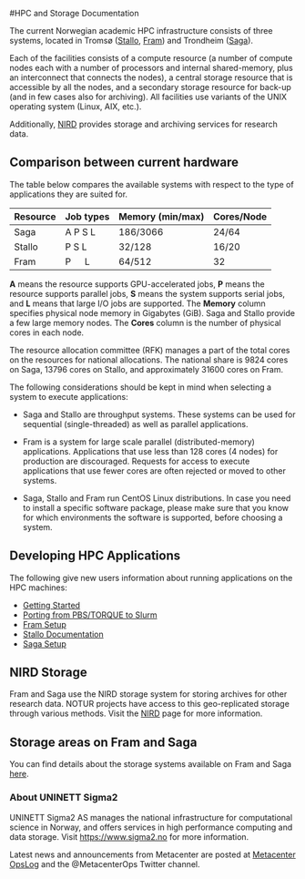 #HPC and Storage Documentation

The current Norwegian academic HPC infrastructure consists of three systems, located in Tromsø ([Stallo](http://hpc-uit.readthedocs.io/en/latest/help/faq.html), [Fram](quick/fram.md)) and Trondheim ([Saga](quick/saga.md)).

Each of the facilities consists of a compute resource (a number of compute nodes each with a number of processors and internal shared-memory, plus an interconnect that connects the nodes), a central storage resource that is accessible by all the nodes, and a secondary storage resource for back-up (and in few cases also for archiving). All facilities use variants of the UNIX operating system (Linux, AIX, etc.).

Additionally, [NIRD](storage/nird.md) provides storage and archiving services for research data.

## Comparison between current hardware

The table below compares the available systems with respect to the type of applications they are suited for.

|Resource |	Job types |	Memory (min/max) |	Cores/Node |
| :------------- | :------------- | :------------- | :------------- |
| Saga |    A   P   S   L | 186/3066 |  24/64 |
| Stallo |	P   S   L |	32/128 |	16/20 |
| Fram |	P&ensp;&ensp;&ensp;L |	64/512 |	32 |

**A** means the resource supports GPU-accelerated jobs, **P** means the resource supports parallel jobs, **S** means the system supports serial jobs, and **L** means that large I/O jobs are supported.
The **Memory** column specifies physical node memory in Gigabytes (GiB). Saga and Stallo provide a few large memory nodes.
The **Cores** column is the number of physical cores in each node.

The resource allocation committee (RFK) manages a part of the total cores on the resources for national allocations. The national share is 9824 cores on Saga, 13796 cores on Stallo, and approximately 31600 cores on Fram.

The following considerations should be kept in mind when selecting a system to execute applications:

* Saga and Stallo are throughput systems. These systems can be used for sequential (single-threaded) as well as parallel applications.

* Fram is a system for large scale parallel (distributed-memory) applications. Applications that use less than 128 cores (4 nodes) for production are discouraged. Requests for access to execute applications that use fewer cores are often rejected or moved to other systems.

* Saga, Stallo and Fram run CentOS Linux distributions. In case you need to install a specific software package, please make sure that you know for which environments the software is supported, before choosing a system.


## Developing HPC Applications

The following give new users information about running applications on the HPC machines:

* [Getting Started](quick/gettingstarted.md)
* [Porting from PBS/TORQUE to Slurm](jobs/porting.md)
* [Fram Setup](quick/fram.md)
* [Stallo Documentation](https://hpc-uit.readthedocs.io)
* [Saga Setup](quick/saga.md)


## NIRD Storage

Fram and Saga use the NIRD storage system for storing archives for other research data. NOTUR projects have access
to this geo-replicated storage through various methods. Visit the [NIRD](storage/nird.md) page for more information.

## Storage areas on Fram and Saga

You can find details about the storage systems available on Fram and Saga
[here](storage/clusters.md).

### About UNINETT Sigma2

UNINETT Sigma2 AS manages the national infrastructure for computational science in Norway, and offers services in high performance computing and data storage.
Visit https://www.sigma2.no for more information.

Latest news and announcements from Metacenter are posted at <a href="https://opslog.sigma2.no" target="_blank">Metacenter OpsLog</a> and the @MetacenterOps Twitter channel.
